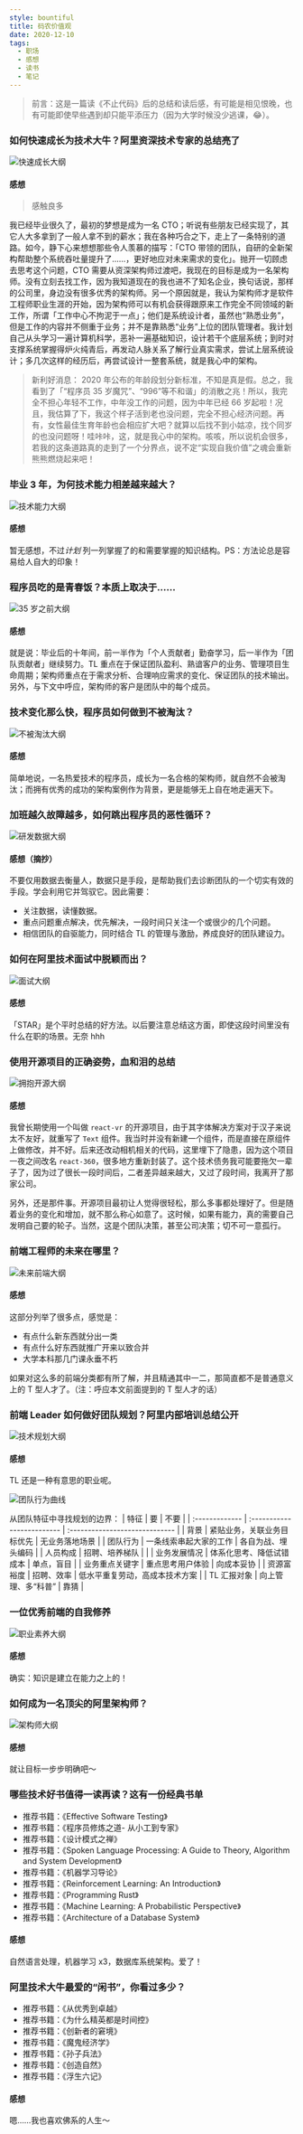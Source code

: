 ```yaml
---
style: bountiful
title: 码农价值观
date: 2020-12-10
tags:
  - 职场
  - 感想
  - 读书
  - 笔记
---
```


> 前言：这是一篇读《不止代码》后的总结和读后感，有可能是相见恨晚，也有可能即使早些遇到却只能平添压力（因为大学时候没少逃课，😂）。

### 如何快速成长为技术大牛？阿里资深技术专家的总结亮了

![快速成长大纲](correct-values/grow-up-quickly.png)

#### 感想

> 感触良多

我已经毕业很久了，最初的梦想是成为一名 CTO；听说有些朋友已经实现了，其它人大多拿到了一般人拿不到的薪水；我在各种巧合之下，走上了一条特别的道路。如今，静下心来想想那些令人羡慕的描写：「CTO 带领的团队，自研的全新架构帮助整个系统吞吐量提升了……，更好地应对未来需求的变化」。抛开一切顾虑去思考这个问题，CTO 需要从资深架构师过渡吧，我现在的目标是成为一名架构师。没有立刻去找工作，因为我知道现在的我也进不了知名企业，换句话说，那样的公司里，身边没有很多优秀的架构师。另一个原因就是，我认为架构师才是软件工程师职业生涯的开始，因为架构师可以有机会获得跟原来工作完全不同领域的新工作，所谓「工作中心不拘泥于一点」；他们是系统设计者，虽然也“熟悉业务”，但是工作的内容并不侧重于业务；并不是靠熟悉“业务”上位的团队管理者。我计划自己从头学习一遍计算机科学，恶补一遍基础知识，设计若干个底层系统；到时对支撑系统掌握得炉火纯青后，再发动人脉关系了解行业真实需求，尝试上层系统设计；多几次这样的经历后，再尝试设计一整套系统，就是我心中的架构。

> 新利好消息： 2020 年公布的年龄段划分新标准，不知是真是假。总之，我看到了「“程序员 35 岁魔咒”、“996”等不和谐」的消散之兆！所以，我完全不担心年轻不工作，中年没工作的问题，因为中年已经 66 岁起啦！况且，我估算了下，我这个样子活到老也没问题，完全不担心经济问题。再有，女性最佳生育年龄也会相应扩大吧？就算以后找不到小姑凉，找个同岁的也没问题呀！哇咔咔，这，就是我心中的架构。咳咳，所以说机会很多，若我的这条道路真的走到了一个分界点，说不定“实现自我价值”之魂会重新熊熊燃烧起来吧！

### 毕业 3 年，为何技术能力相差越来越大？

![技术能力大纲](correct-values/tech-ability.png)

#### 感想

暂无感想，不过*计划* 列一列掌握了的和需要掌握的知识结构。PS：方法论总是容易给人自大的印象！

### 程序员吃的是青春饭？本质上取决于……

![35 岁之前大纲](correct-values/before-35-years-old.png)

#### 感想

就是说：毕业后的十年间，前一半作为「个人贡献者」勤奋学习，后一半作为「团队贡献者」继续努力。TL 重点在于保证团队盈利、熟谙客户的业务、管理项目生命周期；架构师重点在于需求分析、合理响应需求的变化、保证团队的技术输出。另外，与下文中呼应，架构师的客户是团队中的每个成员。

### 技术变化那么快，程序员如何做到不被淘汰？

![不被淘汰大纲](correct-values/not-eliminated.png)

#### 感想

简单地说，一名热爱技术的程序员，成长为一名合格的架构师，就自然不会被淘汰；而拥有优秀的成功的架构案例作为背景，更是能够无上自在地走遍天下。

### 加班越久故障越多，如何跳出程序员的恶性循环？

![研发数据大纲](correct-values/dev-data.png)

#### 感想（摘抄）

不要仅用数据去衡量人，数据只是手段，是帮助我们去诊断团队的一个切实有效的手段。学会利用它并驾驭它。因此需要：

- 关注数据，读懂数据。
- 重点问题重点解决，优先解决，一段时间只关注一个或很少的几个问题。
- 相信团队的自驱能力，同时结合 TL 的管理与激励，养成良好的团队建设力。

### 如何在阿里技术面试中脱颖而出？

![面试大纲](correct-values/interview.png)

#### 感想

「STAR」是个平时总结的好方法。以后要注意总结这方面，即使这段时间里没有什么在职的场景。无奈 hhh

### 使用开源项目的正确姿势，血和泪的总结

![拥抱开源大纲](correct-values/embrace-open-source.png)

#### 感想

我曾长期使用一个叫做 `react-vr` 的开源项目，由于其字体解决方案对于汉子来说太不友好，就重写了 `Text` 组件。我当时并没有新建一个组件，而是直接在原组件上做修改，并不好。后来还改动相机相关的代码，这里埋下了隐患，因为这个项目一夜之间改名 `react-360`，很多地方重新封装了。这个技术债务我可能要拖欠一辈子了，因为过了很长一段时间后，二者差异越来越大，又过了段时间，我离开了那家公司。

另外，还是那件事。开源项目最初让人觉得很轻松，那么多事都处理好了。但是随着业务的变化和增加，就不那么称心如意了。这时候，如果有能力，真的需要自己发明自己要的轮子。当然，这是个团队决策，甚至公司决策；切不可一意孤行。

### 前端工程师的未来在哪里？

![未来前端大纲](correct-values/future-frontend.png)

#### 感想

这部分列举了很多点，感觉是：

- 有点什么新东西就分出一类
- 有点什么好东西就推广开来以致合并
- 大学本科那几门课永垂不朽

如果对这么多的前端分类都有所了解，并且精通其中一二，那简直都不是普通意义上的 T 型人才了。（注：呼应本文前面提到的 T 型人才的话）

### 前端 Leader 如何做好团队规划？阿里内部培训总结公开

![技术规划大纲](correct-values/tl-plans.png)

#### 感想

TL 还是一种有意思的职业呢。

![团队行为曲线](correct-values/team-behaviour-curve.png)

从团队特征中寻找规划的边界：
| 特征 | 要 | 不要 |
| :------------- | :------------------------- | :----------------------------- |
| 背景 | 紧贴业务，关联业务目标优先 | 无业务落地场景 |
| 团队行为 | 一条线索串起大家的工作 | 各自为战、埋头编码 |
| 人员构成 | 招聘、培养梯队 | |
| 业务发展情况 | 体系化思考、降低试错成本 | 单点，盲目 |
| 业务重点关键字 | 重点思考用户体验 | 向成本妥协 |
| 资源富裕度 | 招聘、效率 | 低水平重复劳动，高成本技术方案 |
| TL 汇报对象 | 向上管理、多“科普” | 靠猜 |

### 一位优秀前端的自我修养

![职业素养大纲](correct-values/professionalism.png)

#### 感想

确实：知识是建立在能力之上的！

### 如何成为一名顶尖的阿里架构师？

![架构师大纲](correct-values/architect.png)

#### 感想

就让目标一步步明确吧～

### 哪些技术好书值得一读再读？这有一份经典书单

- 推荐书籍：《Effective Software Testing》
- 推荐书籍：《程序员修炼之道- 从小工到专家》
- 推荐书籍：《设计模式之禅》
- 推荐书籍：《Spoken Language Processing: A Guide to Theory, Algorithm and System Development》
- 推荐书籍：《机器学习导论》
- 推荐书籍：《Reinforcement Learning: An Introduction》
- 推荐书籍：《Programming Rust》
- 推荐书籍：《Machine Learning: A Probabilistic Perspective》
- 推荐书籍：《Architecture of a Database System》

#### 感想

自然语言处理，机器学习 x3，数据库系统架构。爱了！

### 阿里技术大牛最爱的“闲书”，你看过多少？

- 推荐书籍：《从优秀到卓越》
- 推荐书籍：《为什么精英都是时间控》
- 推荐书籍：《创新者的窘境》
- 推荐书籍：《魔鬼经济学》
- 推荐书籍：《孙子兵法》
- 推荐书籍：《创造自然》
- 推荐书籍：《浮生六记》

#### 感想

嗯……我也喜欢佛系的人生～
